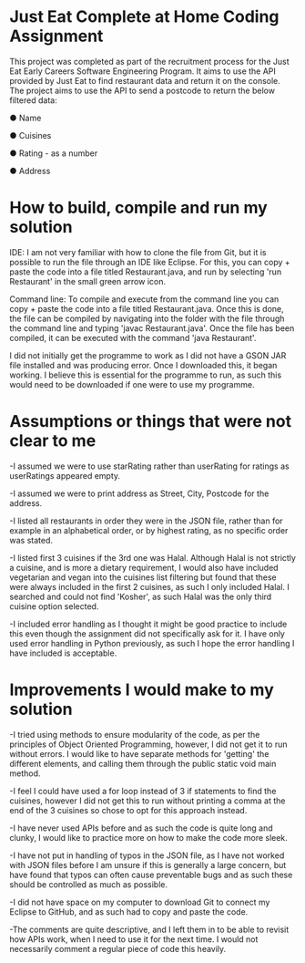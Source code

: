 # Just Eat Complete at Home Coding Assignment

This project was completed as part of the recruitment process for the Just Eat Early Careers Software Engineering Program. It aims to use the API provided by Just Eat to find restaurant data and return it on the console. The project aims to use the API to send a postcode to return the below filtered data:

● Name

● Cuisines

● Rating - as a number

● Address


# How to build, compile and run my solution 
IDE: I am not very familiar with how to clone the file from Git, but it is possible to run the file through an IDE like Eclipse. For this, you can copy + paste the code into a file titled Restaurant.java, and run by selecting 'run Restaurant' in the small green arrow icon. 

Command line: To compile and execute from the command line you can copy + paste the code into a file titled Restaurant.java. Once this is done, the file can be compiled by navigating into the folder with the file through the command line and typing 'javac Restaurant.java'. Once the file has been compiled, it can be executed with the command 'java Restaurant'.

I did not initially get the programme to work as I did not have a GSON JAR file installed and was producing error. Once I downloaded this, it began working. I believe this is essential for the programme to run, as such this would need to be downloaded if one were to use my programme. 

# Assumptions or things that were not clear to me
 
-I assumed we were to use starRating rather than userRating for ratings as userRatings appeared empty.

-I assumed we were to print address as Street, City, Postcode for the address.

-I listed all restaurants in order they were in the JSON file, rather than for example in an alphabetical order, or by highest rating, as no specific order was stated.

-I listed first 3 cuisines if the 3rd one was Halal. Although Halal is not strictly a cuisine, and is more a dietary requirement, I would also have included vegetarian and vegan into the cuisines list filtering but found that these were always included in the first 2 cuisines, as such I only included Halal. I searched and could not find 'Kosher', as such Halal was the only third cuisine option selected. 

-I included error handling as I thought it might be good practice to include this even though the assignment did not specifically ask for it. I have only used error handling in Python previously, as such I hope the error handling I have included is acceptable. 


# Improvements I would make to my solution

-I tried using methods to ensure modularity of the code, as per the principles of Object Oriented Programming, however, I did not get it to run without errors. I would like to have separate methods for 'getting' the different elements, and calling them through the public static void main method. 

-I feel I could have used a for loop instead of 3 if statements to find the cuisines, however I did not get this to run without printing a comma at the end of the 3 cuisines so chose to opt for this approach instead.

-I have never used APIs before and as such the code is quite long and clunky, I would like to practice more on how to make the code more sleek.

-I have not put in handling of typos in the JSON file, as I have not worked with JSON files before I am unsure if this is generally a large concern, but have found that typos can often cause preventable bugs and as such these should be controlled as much as possible. 

-I did not have space on my computer to download Git to connect my Eclipse to GitHub, and as such had to copy and paste the code. 

-The comments are quite descriptive, and I left them in to be able to revisit how APIs work, when I need to use it for the next time. I would not necessarily comment a regular piece of code this heavily. 
